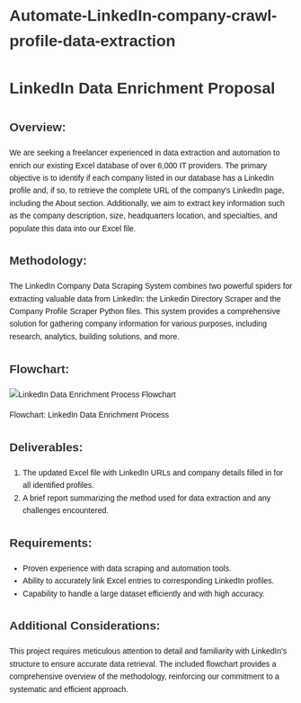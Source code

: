 # Automate-LinkedIn-company-crawl-profile-data-extraction
<!DOCTYPE html>
<html lang="en">
<head>
  <meta charset="UTF-8">
  <meta name="viewport" content="width=device-width, initial-scale=1.0">
  <title>LinkedIn Data Enrichment Proposal</title>
  <style>
    body {
      font-family: Arial, sans-serif;
      line-height: 1.6;
      padding: 20px;
    }
    h1, h2 {
      color: #333;
    }
    p {
      margin-bottom: 15px;
    }
    .flowchart {
      max-width: 100%;
      margin-top: 20px;
    }
  </style>
</head>
<body>
  <h1>LinkedIn Data Enrichment Proposal</h1>
  
  <h2>Overview:</h2>
  <p>We are seeking a freelancer experienced in data extraction and automation to enrich our existing Excel database of over 6,000 IT providers. The primary objective is to identify if each company listed in our database has a LinkedIn profile and, if so, to retrieve the complete URL of the company's LinkedIn page, including the About section. Additionally, we aim to extract key information such as the company description, size, headquarters location, and specialties, and populate this data into our Excel file.</p>

  <h2>Methodology:</h2>
  <p>The LinkedIn Company Data Scraping System combines two powerful spiders for extracting valuable data from LinkedIn: the Linkedin Directory Scraper and the Company Profile Scraper Python files. This system provides a comprehensive solution for gathering company information for various purposes, including research, analytics, building solutions, and more.</p>

  <div class="flowchart">
    <h2>Flowchart:</h2>
    <img src="linkedin_data_enrichment_process_updated.png" alt="LinkedIn Data Enrichment Process Flowchart">
    <p>Flowchart: LinkedIn Data Enrichment Process</p>
  </div>

  <h2>Deliverables:</h2>
  <ol>
    <li>The updated Excel file with LinkedIn URLs and company details filled in for all identified profiles.</li>
    <li>A brief report summarizing the method used for data extraction and any challenges encountered.</li>
  </ol>

  <h2>Requirements:</h2>
  <ul>
    <li>Proven experience with data scraping and automation tools.</li>
    <li>Ability to accurately link Excel entries to corresponding LinkedIn profiles.</li>
    <li>Capability to handle a large dataset efficiently and with high accuracy.</li>
  </ul>

  <h2>Additional Considerations:</h2>
  <p>This project requires meticulous attention to detail and familiarity with LinkedIn's structure to ensure accurate data retrieval. The included flowchart provides a comprehensive overview of the methodology, reinforcing our commitment to a systematic and efficient approach.</p>

</body>
</html>
